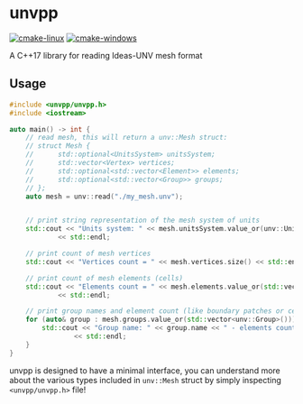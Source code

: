 # unvpp

[![cmake-linux](https://github.com/eigenemara/unvpp/actions/workflows/cmake-linux.yml/badge.svg)](https://github.com/eigenemara/unvpp/actions/workflows/cmake-linux.yml)
[![cmake-windows](https://github.com/eigenemara/unvpp/actions/workflows/cmake-windows.yml/badge.svg)](https://github.com/eigenemara/unvpp/actions/workflows/cmake-windows.yml)

A C++17 library for reading Ideas-UNV mesh format

## Usage
```cpp
#include <unvpp/unvpp.h>
#include <iostream>

auto main() -> int {
    // read mesh, this will return a unv::Mesh struct:
    // struct Mesh {
    //      std::optional<UnitsSystem> unitsSystem;
    //      std::vector<Vertex> vertices;
    //      std::optional<std::vector<Element>> elements;
    //      std::optional<std::vector<Group>> groups;
    // };
    auto mesh = unv::read("./my_mesh.unv");


    // print string representation of the mesh system of units
    std::cout << "Units system: " << mesh.unitsSystem.value_or(unv::UnitsSystem()).repr
            << std::endl;

    // print count of mesh vertices
    std::cout << "Vertices count = " << mesh.vertices.size() << std::endl;

    // print count of mesh elements (cells)
    std::cout << "Elements count = " << mesh.elements.value_or(std::vector<unv::Element>()).size()
            << std::endl;

    // print group names and element count (like boundary patches or cell zones)
    for (auto& group : mesh.groups.value_or(std::vector<unv::Group>())) {
        std::cout << "Group name: " << group.name << " - elements count = " << group.eIndices.size()
                << std::endl;
    }
}
```

unvpp is designed to have a minimal interface, you can understand more about the various types included in `unv::Mesh` struct by simply inspecting `<unvpp/unvpp.h>` file!
